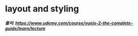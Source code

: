 # layout and styling


##### 출처: https://www.udemy.com/course/vuejs-2-the-complete-guide/learn/lecture
